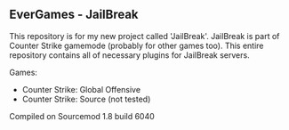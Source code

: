 ## EverGames - JailBreak

This repository is for my new project called 'JailBreak'. JailBreak is part of Counter Strike gamemode (probably for other games too). This entire repository contains all of necessary plugins for JailBreak servers.

Games:
- Counter Strike: Global Offensive
- Counter Strike: Source (not tested)

Compiled on Sourcemod 1.8 build 6040
